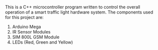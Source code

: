 This is a C++ microcontroller program written to control the overall operation of a smart traffic light hardware system. The components used for this project are:
1. Arduino Mega
2. IR Sensor Modules
3. SIM 800L GSM Module
4. LEDs (Red, Green and Yellow)